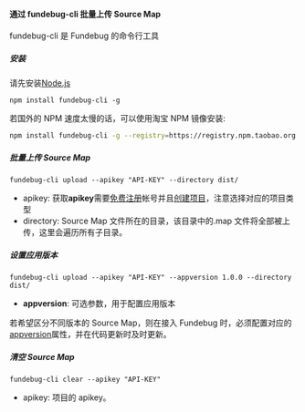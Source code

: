 #### 通过 fundebug-cli 批量上传 Source Map

fundebug-cli 是 Fundebug 的命令行工具

##### 安装

请先安装[Node.js](https://nodejs.org/zh-cn/download/)

```
npm install fundebug-cli -g
```

若国外的 NPM 速度太慢的话，可以使用淘宝 NPM 镜像安装:

```bash
npm install fundebug-cli -g --registry=https://registry.npm.taobao.org
```

##### 批量上传 Source Map

```
fundebug-cli upload --apikey "API-KEY" --directory dist/
```

- apikey: 获取**apikey**需要[免费注册](https://www.fundebug.com/team/create)帐号并且[创建项目](https://www.fundebug.com/project/create)，注意选择对应的项目类型
- directory: Source Map 文件所在的目录，该目录中的.map 文件将全部被上传，这里会遍历所有子目录。

##### 设置应用版本

```
fundebug-cli upload --apikey "API-KEY" --appversion 1.0.0 --directory dist/
```

- **appversion**: 可选参数，用于配置应用版本

若希望区分不同版本的 Source Map，则在接入 Fundebug 时，必须配置对应的[appversion](../../customize/appversion.md)属性，并在代码更新时及时更新。

##### 清空 Source Map

```
fundebug-cli clear --apikey "API-KEY"
```

- apikey: 项目的 apikey。
